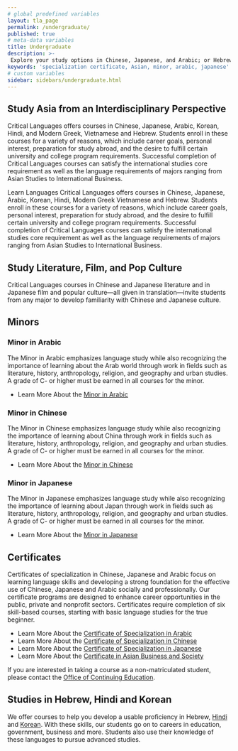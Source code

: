 ```yaml
---
# global predefined variables
layout: tla_page
permalink: /undergraduate/
published: true
# meta-data variables
title: Undergraduate
description: >-
 Explore your study options in Chinese, Japanese, and Arabic; or Hebrew, Hindiand Korean, at Temple University’s College of Liberal Arts.
keywords: 'specialization certificate, Asian, minor, arabic, japanese'
# custom variables
sidebar: sidebars/undergraduate.html  
---
```

## Study Asia from an Interdisciplinary Perspective
Critical Languages offers courses in Chinese, Japanese, Arabic, Korean, Hindi, and Modern Greek, Vietnamese and Hebrew. Students enroll in these courses for a variety of reasons, which include career goals, personal interest, preparation for study abroad, and the desire to fulfill certain university and college program requirements. Successful completion of Critical Languages courses can satisfy the international studies core requirement as well as the language requirements of majors ranging from Asian Studies to International Business.

Learn Languages 
Critical Languages offers courses in Chinese, Japanese, Arabic, Korean, Hindi, Modern Greek Vietnamese and Hebrew. Students enroll in these courses for a variety of reasons, which include career goals, personal interest, preparation for study abroad, and the desire to fulfill certain university and college program requirements. Successful completion of Critical Languages courses can satisfy the international studies core requirement as well as the language requirements of majors ranging from Asian Studies to International Business.

## Study Literature, Film, and Pop Culture 
Critical Languages courses in Chinese and Japanese literature and in Japanese film and popular culture—all given in translation—invite students from any major to develop familiarity with Chinese and Japanese culture.

## Minors

### Minor in Arabic
The Minor in Arabic emphasizes language study while also recognizing the importance of learning about the Arab world through work in fields such as literature, history, anthropology, religion, and geography and urban studies. A grade of C- or higher must be earned in all courses for the minor.

- Learn More About the [Minor in Arabic](http://bulletin.temple.edu/undergraduate/liberal-arts/arabic/arabic-minor/)

### Minor in Chinese
The Minor in Chinese emphasizes language study while also recognizing the importance of learning about China through work in fields such as literature, history, anthropology, religion, and geography and urban studies. A grade of C- or higher must be earned in all courses for the minor.

- Learn More About the [Minor in Chinese](http://bulletin.temple.edu/undergraduate/liberal-arts/chinese/minor-chinese/)

### Minor in Japanese
The Minor in Japanese emphasizes language study while also recognizing the importance of learning about Japan through work in fields such as literature, history, anthropology, religion, and geography and urban studies. A grade of C- or higher must be earned in all courses for the minor.

- Learn More About the [Minor in Japanese](http://bulletin.temple.edu/undergraduate/liberal-arts/japanese/minor-japanese/)

## Certificates
Certificates of specialization in Chinese, Japanese and Arabic focus on learning language skills and developing a strong foundation for the effective use of Chinese, Japanese and Arabic socially and professionally. Our certificate programs are designed to enhance career opportunities in the public, private and nonprofit sectors. Certificates require completion of six skill-based courses, starting with basic language studies for the true beginner.

 - Learn More About the [Certificate of Specialization in Arabic](http://bulletin.temple.edu/undergraduate/liberal-arts/certificate-programs/certificate-arabic/)<br>
 - Learn More About the [Certificate of Specialization in Chinese](http://bulletin.temple.edu/undergraduate/liberal-arts/certificate-programs/certificate-chinese/)<br>
 - Learn More About the [Certificate of Specialization in Japanese](http://bulletin.temple.edu/undergraduate/liberal-arts/certificate-programs/certificate-japanese/)<br>
 - Learn More About the [Certificate in Asian Business and Society](http://bulletin.temple.edu/undergraduate/liberal-arts/certificate-programs/certificate-asian-business-society/)<br>

If you are interested in taking a course as a non-matriculated student, please contact the [Office of Continuing Education](http://www.temple.edu/academics/continuing-education).

## Studies in Hebrew, Hindi and Korean
We offer courses to help you develop a usable proficiency in Hebrew, [Hindi](https://bulletin.temple.edu/undergraduate/courses/hin/) and [Korean](https://bulletin.temple.edu/undergraduate/courses/krn/). With these skills, our students go on to careers in education, government, business and more. Students also use their knowledge of these languages to pursue advanced studies.
